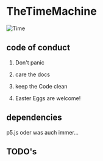 # TheTimeMachine

![Time](pix/giphy.gif)


## code of conduct

1. Don't panic

2. care the docs

3. keep the Code clean

4. Easter Eggs are welcome!

## dependencies

p5.js oder was auch immer...


## TODO's 
